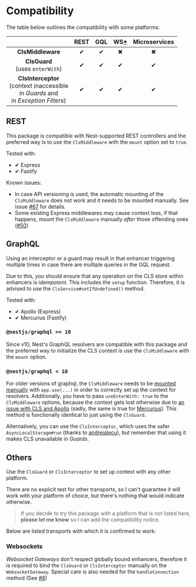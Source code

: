 # Compatibility

The table below outlines the compatibility with some platforms:

|                                                                                                | REST | GQL | WS[\*](#websockets) | Microservices |
| :--------------------------------------------------------------------------------------------: | :--: | :-: | :-----------------: | :-----------: |
|                                       **ClsMiddleware**                                        |  ✔   |  ✔  |          ✖          |       ✖       |
|                              **ClsGuard** <br/>(uses `enterWith`)                              |  ✔   |  ✔  |          ✔          |       ✔       |
| **ClsInterceptor** <br/>(context inaccessible<br/>in _Guards_ and<br/> in _Exception Filters_) |  ✔   |  ✔  |          ✔          |       ✔       |

## REST

This package is compatible with Nest-supported REST controllers and the preferred way is to use the `ClsMiddleware` with the `mount` option set to `true`.

Tested with:

-   ✔ Express
-   ✔ Fastify

Known issues:

-   In case API versioning is used, the automatic mounting of the `ClsMiddleware` does not work and it needs to be mounted manually. See issue [#67](https://github.com/Papooch/nestjs-cls/issues/67) for details.
-   Some existing Express middlewares may cause context loss, if that happens, mount the `ClsMiddleware` manually _after_ those offending ones ([#50](https://github.com/Papooch/nestjs-cls/issues/50#issuecomment-1368162870))

## GraphQL

Using an interceptor or a guard may result in that enhancer triggering multiple times in case there are multiple queries in the GQL request.

Due to this, you should ensure that any operation on the CLS store within enhancers is _idempotent_. This includes the `setup` function. Therefore, it is advised to use the `ClsService#setIfUndefined()` method.

Tested with:

-   ✔ Apollo (Express)
-   ✔ Mercurius (Fastify)

### `@nestjs/graphql >= 10`

Since v10, Nest's GraphQL resolvers are compatible with this package and the preferred way to initialize the CLS context is use the `ClsMiddleware` with the `mount` option.

### `@nestjs/graphql < 10`

For older versions of graphql, the `ClsMiddleware` needs to be [mounted manually](../02_setting-up-cls-context/01_using-a-middleware.md#manually) with `app.use(...)` in order to correctly set up the context for resolvers. Additionally, you have to pass `useEnterWith: true` to the `ClsMiddleware` options, because the context gets lost otherwise due to [an issue with CLS and Apollo](https://github.com/apollographql/apollo-server/issues/2042) (sadly, the same is true for [Mercurius](https://github.com/Papooch/nestjs-cls/issues/1)). This method is functionally identical to just using the `ClsGuard`.

Alternatively, you can use the `ClsInterceptor`, which uses the safer `AsyncLocalStorage#run` (thanks to [andreialecu](https://github.com/Papooch/nestjs-cls/issues/5)), but remember that using it makes CLS unavailable in _Guards_.

## Others

Use the `ClsGuard` or `ClsInterceptor` to set up context with any other platform.

There are no explicit test for other transports, so I can't guarantee it will work with your platform of choice, but there's nothing that would indicate otherwise.

> If you decide to try this package with a platform that is not listed here, **please let me know** so I can add the compatibility notice.

Below are listed transports with which it is confirmed to work:

### Websockets

_Websocket Gateways_ don't respect globally bound enhancers, therefore it is required to bind the `ClsGuard` or `ClsInterceptor` manually on the `WebsocketGateway`. Special care is also needed for the `handleConnection` method (See [#8](https://github.com/Papooch/nestjs-cls/issues/8))
